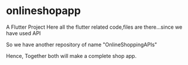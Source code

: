 # onlineshopapp

A Flutter Project Here all the flutter related code,files are there...since we have used API

So we have another repository of name "OnlineShoppingAPIs"

Hence, Together both will make a complete shop app.
